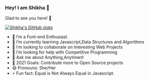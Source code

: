 ### Hey! I am Shikha 👋
Glad to see you here! 🤩

[![Shikha's GitHub stats](https://github-readme-stats.vercel.app/api?username=ishikharai)](https://github.com/ishikharai/github-readme-stats)



- 🔭 I’m a Font-end Enthusiast. 
- 🌱 I’m currently learning Javascript,Data Structures and Algorithms
- 👯 I’m looking to collaborate on Interesting Web Projects
- 🤔 I’m looking for help with Competitive Programming
- 💬 Ask me about Anything,Anytime🤓
-  🥅 2021 Goals: Contribute more to Open Source projects
- 😄 Pronouns: She/Her
- ⚡ Fun fact: Equal is Not Always Equal in Javascript.
